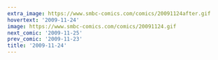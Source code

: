 ```yaml
---
extra_image: https://www.smbc-comics.com/comics/20091124after.gif
hovertext: '2009-11-24'
image: https://www.smbc-comics.com/comics/20091124.gif
next_comic: '2009-11-25'
prev_comic: '2009-11-23'
title: '2009-11-24'
---
```


